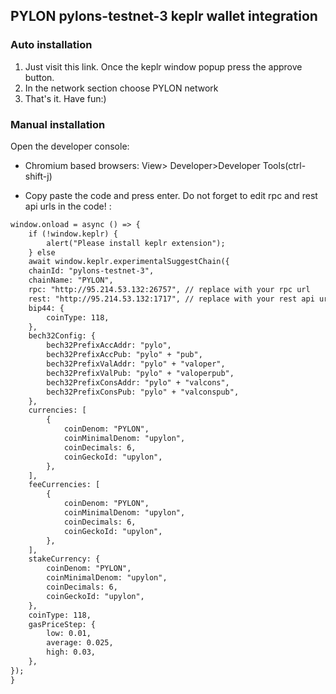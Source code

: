 ## PYLON pylons-testnet-3 keplr wallet integration
<!--
#### Requirements 
[keplr wallet extension](https://google.com)
-->
### Auto installation
1) Just visit this link. Once the keplr window popup press the approve button.  
2) In the network section choose PYLON network  
3) That's it. Have fun:)  

### Manual installation

Open the developer console:

- Chromium based browsers: View> Developer>Developer Tools(ctrl-shift-j)

- Copy paste the code and press enter. Do not forget to edit rpc and rest api urls in the code! :


```markdown
window.onload = async () => {
    if (!window.keplr) {
        alert("Please install keplr extension");
    } else 
    await window.keplr.experimentalSuggestChain({
    chainId: "pylons-testnet-3",
    chainName: "PYLON",
    rpc: "http://95.214.53.132:26757", // replace with your rpc url
    rest: "http://95.214.53.132:1717", // replace with your rest api url
    bip44: {
        coinType: 118,
    },
    bech32Config: {
        bech32PrefixAccAddr: "pylo",
        bech32PrefixAccPub: "pylo" + "pub",
        bech32PrefixValAddr: "pylo" + "valoper",
        bech32PrefixValPub: "pylo" + "valoperpub",
        bech32PrefixConsAddr: "pylo" + "valcons",
        bech32PrefixConsPub: "pylo" + "valconspub",
    },
    currencies: [ 
        { 
            coinDenom: "PYLON", 
            coinMinimalDenom: "upylon", 
            coinDecimals: 6, 
            coinGeckoId: "upylon", 
        }, 
    ],
    feeCurrencies: [
        {
            coinDenom: "PYLON",
            coinMinimalDenom: "upylon",
            coinDecimals: 6,
            coinGeckoId: "upylon",
        },
    ],
    stakeCurrency: {
        coinDenom: "PYLON",
        coinMinimalDenom: "upylon",
        coinDecimals: 6,
        coinGeckoId: "upylon",
    },
    coinType: 118,
    gasPriceStep: {
        low: 0.01,
        average: 0.025,
        high: 0.03,
    },
});
}
```
